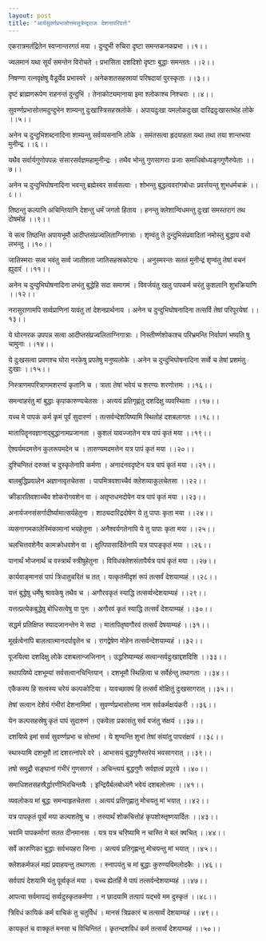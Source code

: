 ```yaml
---
layout: post
title: "आर्यसुवर्णप्रभासोत्तमसूत्रेन्द्रराजः देशनापरिवर्त्तः"
---
```


एकरात्रमतंद्रितेन स्वप्नान्तरगतं मया ।
दुन्दुभी रुचिरा दृष्टा समन्तकनकप्रभा ।।१।।

ज्वलमानं यथा सूर्यं समन्तेन विरोचते ।
प्रभासिता दशदिशो दृष्टाः बुद्धाः समन्ततः ।।२।।

निषण्णा रत्नवृक्षेषु वैडूर्येव प्रभास्वरे ।
अनेकशतसहस्रायां परिषदायां पुरस्कृताः ।।३।।

दृष्टं ब्राह्मणरूपेण राहनन्तं दुन्दुभिं ।
तेनाकोट्यमानाया इमा श्लोकाश्च निश्चराः ।।४।।

सुवर्ण्णप्रभासोत्तमदुन्दुभेन
शाम्यन्तु दुःखास्त्रिसहस्रलोके ।
अपायदुःखा यमलोकदुःखा
दारिद्रदुःखास्तथेह लोके ।।५।।

अनेन च दुन्दुभिशब्दनादिना
शाम्यन्तु सर्वव्यसनानि लोके ।
समंतसत्वा हृदयाहता‌ यथा
तथा तया शान्तभया मुनीन्द्र ।।६।।

यथैव सर्वार्यगुणोपपन्नः
संसारसर्वज्ञमहामुनीन्द्रः ।
तथैव भोन्तु गुणसागराः प्रजाः
समाधिबोध्यङ्गगुणैरुपेताः ।।७।।

अनेन च दुन्दुभिघोषनादिना
भवन्तु ब्रह्मेस्वर सर्व्वसत्वाः ।
शोभन्तु बुद्धत्ववरांगबोधाः
प्रवर्त्तयन्तु शुभधर्मचक्रं ।।८।।

तिष्ठन्तु कल्पानि अचिन्तियानि
देशन्तु धर्मं जगतो हिताय ।
हनन्तु क्लेशान्विधमन्तु दुःखां
समस्तरागं तथ दोषमोहं ।।९।।

ये सत्व तिष्ठन्ति अपायभूमौ
आदीप्तसंप्रज्वलिताग्निगात्राः ।
शृण्वंतु ते दुन्दुभिसंप्रवादितां
नमोस्तु बुद्धाय वचो लभन्तु ।।१०।।

जातिस्मराः सत्व भवंतु सर्व्व
जातीशता जातिसहस्रकोट्यः ।
अनुस्मरन्तः सततं मुनीन्द्रं
शृण्वंतु तेषां वचनं ह्युदारं ।।११।।

अनेन च दुन्दुभिघोषनादिना
लभंतु बुद्धेहि सदा समागमं ।
विवर्जयंतु खलु पापकर्म
चरंतु कुशलानि शुभक्रियाणि ।।१२।।

नरासुराणामपि सर्व्वप्राणिनां
यावंतु तां देशनप्रार्थनाय ।
अनेन च दुन्दुभिघोषनादिना
तत्सर्वि तेषां परिपूरयेषां ।।१३।।

ये घोरनरक उपपन्न सत्वा
आदीप्तसंप्रज्वलिताग्निगात्राः ।
निस्तीर्ण्णशोकाश्च परिभ्रमन्ति
निर्वापणं भष्यति षु चामुनाः ।।१४।।

ये दुःखसत्वा प्रवणश्च घोरा
नरकेषु प्रपतेषु मनुष्यलोके ।
अनेन च दुन्दुभिघोषनादिना
सर्व्वे च तेषां प्रशमंतु दुःखाः ।।१५।।

निस्त्राणमपरित्राणमशरण्यं कृतानि च ।
त्राता तेषां भवेयं च शरण्यः शरणोत्तमः ।।१६।।

समन्वाहरंतु मां बुद्धाः कृपाकारुण्यचेतसः ।
अत्ययं प्रतिगृह्णंतु दशदिक्षु व्यवस्थिताः ।।१७।।

यच्च मे पापकं कर्म कृमं पूर्वं सुदारुणं ।
तत्सर्वन्देशयिष्यामि स्थितोहं दशबलागतः ।।१८।।

मातापितॄनवज्ञानाद्बुद्धानामप्रजानता ।
कुशलं यावज्जातेन यत्र पापं कृतं मया ।।१९।।

ऐश्वर्यमदमत्तेन कुलरूपमदेन च ।
तारुण्यमदमत्तेन यत्र पापं कृतं मया ।।२०।।

दुश्चिन्तितं दरुक्तं च दुस्कृतेनापि कर्मणा ।
अनादंनवदृष्टेन यत्र पापं कृतं मया ।।२१।।

बालबुद्धिप्रवालेन अज्ञानावृतचेतसा ।
पापमित्रवशाच्चैवं क्लेशव्याकुलचेतसा ।।२२।।

क्रीडारतिवशाच्चैव शोकरोगवशेन वा ।
अतृप्तधनदोपेन यत्र पापं कृतं मया ।।२३।।

अनार्यजनसंसर्गादीर्ष्यामात्सर्यहेतुना ।
शाठ्यदारिद्रदोषेण ये तु पापाः कृता मया ।।२४।।

व्यसनागमकालेस्मिंकामानां भयहेतुना ।
अनैश्वर्यगतेनापि ये तु पापाः कृता मया ।।२५।।

चलचित्तवशेनैव कामक्रोधवशेन वा ।
क्षुत्पिपासार्दितेनापि यत्र पापङ्कृतं मया ।।२६।।

पानार्थं भोजनार्थं च वस्त्रार्थं स्त्रीषुहेतुना ।
विविधक्लेशसंतापैर्यत्र पापं कृतं मया ।।२७।।

कार्यवाङ्मानसं पापं त्रिधातुचरितं च तत् ।
यत्कृतमीदृशं रूपं तत्सर्वं देशयाम्यहं ।।२८।।

यत्तं बुद्धेषु धर्मेषु श्रावकेषु तथैव च ।
अगौरवकृतं स्याद्धि तत्सर्व्वन्देशयाम्यहं ।।२९।।

यत्तत्प्रत्येकबुद्धेषु बोधिसत्वेषु वा पुनः ।
अगौरवं कृतं स्याद्धि तत्सर्वं देशयाम्यहं ।।३०।।

सद्धर्म प्रतिक्षिप्त स्यादजानन्तेन मे सदा ।
मातापितृष्वगौरवं तत्सर्वं देषयाम्यहं ।।३१।।

मूर्खत्वेनापि बालत्वात्मानदर्पावृतेन च ।
रागद्वेषेण मोहेन तत्सर्वन्देशयाम्यहं ।।३२।।

पूजयित्वा दशदिक्षु लोके दशबलान्जजिनान् ।
उद्धरिष्याम्यहं सत्वान्सर्वदुःखाद्दशदिशि ।।३३।।

स्थापयिष्ये दशभूम्यां सर्वसत्वानचिन्तियान् ।
दशभूमौ स्थिहित्वा च सर्वेर्हन्तु तथागताः ।।३४।।

एकैकस्य हि सत्वस्य चरेयं कल्पकोटिया ।
यावच्छाक्यं हि तत्सर्वं मोक्षितुं दुःखसागरात् ।।३५।।

तेषां सत्वान देशेयं गंभीरां देशनामिमां ।
सुवर्ण्णप्रभासोत्तमा नाम सर्वकर्मक्षयंकरी ।।३६।।

येन कल्पसहस्रेषु कृतं पापं सुदारुणं ।
एकवेला प्रकासंतु सर्व वजंतु संक्षयं ।।३७।।

दशयिष्ये इमां सर्व्व सुवर्ण्णप्रभा च सोत्तमां ।
ये शृण्वन्ति शुभां तेषां संयांतु पापसंक्षयं ।।३८।।

स्थास्यामि दशभूमौ तां दशरत्नांपरे वरे ।
आभासयं बुद्धगुणैस्तरेयं भवसागरात् ।।३९।।

तषो समुद्रौ सङ्घानां गंभीरं गुणसागरं ।
अचिन्त्ययं बुद्धगुणैः सर्वज्ञत्वं प्रपूरये ।।४०।।

समाधिशतसहस्रैर्द्धारणीभिरचिन्तयैः ।
इन्द्रियैर्बलबोध्यंगै भवेयं दशबलोत्तमः ।।४१।।

व्यवलोकय मां बुद्धः समन्वाहृतचेतसा ।
अत्ययं प्रतिगृह्णातु मोचयतु मां भयात् ।।४२।।

यत्र पापकृतं पूर्व्वं मया कल्पशतेषु च ।
तस्यार्थं शोकचित्तोहं कृपशोस्तृष्णयार्दितः ।।४३।।

भवामि पापकर्माणां सतत दीनमानसः ।
यत्र यत्र चरिष्यामि न चास्ति मे बलं क्वचित् ।।४४।।

सर्वे कारुणिका बुद्धाः सर्वभयहरा जिनाः ।
अत्ययं प्रतिगृह्णन्तु मोचयन्तु मां भयात् ।।४५।।

क्लेशकर्मफलं मह्यं प्रवाहयन्तु तथागताः ।
स्नापयंतु च मां बुद्धाः कुरुण्यविमलोदकैः ।।४६।।

सर्वपापं देशयामि यंतु पूर्व्वकृतं मया ।
यच्च ह्येतर्हि मे पापं तत्सर्वन्देशयाम्यहं ।।४७।।

आपत्या सर्वमापद्यं सर्व्वदुस्कृतकर्मणा ।
न छादयामि तत्पापं यद्भवे मम दुस्कृतं ।।४८।।

त्रिविधं कायिकं कर्म वाचिकं तु चतुर्विधं ।
मानसं त्रिप्रकारं च तत्सर्व्वं देशयाम्यहं ।।४९।।

कायकृतं च वाक्कृतं मनसा च विचिन्तितं ।
कृतन्दशविधं कर्म तत्सर्व्वं देशयाम्यहं ।।५०।।